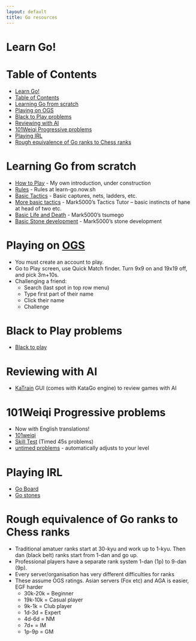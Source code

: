 ```yaml
---
layout: default
title: Go resources
---
```


# Learn Go!

# Table of Contents

- [Learn Go!](#learn-go)
- [Table of Contents](#table-of-contents)
- [Learning Go from scratch](#learning-go-from-scratch)
- [Playing on OGS](#playing-on-ogs)
- [Black to Play problems](#black-to-play-problems)
- [Reviewing with AI](#reviewing-with-ai)
- [101Weiqi Progressive problems](#101weiqi-progressive-problems)
- [Playing IRL](#playing-irl)
- [Rough equivalence of Go ranks to Chess ranks](#rough-equivalence-of-go-ranks-to-chess-ranks)

# Learning Go from scratch

- [How to Play](how-to-play) - My own introduction, under construction
- [Rules](https://learn-go.now.sh) - Rules at learn-go.now.sh
- [Basic Tactics](https://online-go.com/puzzle/1493) - Basic captures, nets, ladders, etc.
- [More basic tactics](https://online-go.com/puzzle/1769) - Mark5000’s Tactics Tutor – basic instincts of hane at head of two etc.
- [Basic Life and Death](https://online-go.com/puzzle/2625) - Mark5000’s tsumego
- [Basic Stone development](https://online-go.com/puzzle/3421) - Mark5000’s stone development

# Playing on [OGS](https://online-go.com/)

- You must create an account to play.
- Go to Play screen, use Quick Match finder. Turn 9x9 on and 19x19 off, and pick 3m+10s.
- Challenging a friend:
    - Search (last spot in top row menu)
    - Type first part of their name
    - Click their name
    - Challenge

# Black to Play problems

- [Black to play](http://blacktoplay.com)

# Reviewing with AI

- [KaTrain](https://github.com/sanderland/katrain/releases) GUI (comes with KataGo engine) to review games with AI

# 101Weiqi Progressive problems

- Now with English translations!
- [101weiqi](https://www.101weiqi.com)
- [Skill Test](https://www.101weiqi.com/guan) (Timed 45s problems)
- [untimed problems](https://www.101weiqi.com/task/do) - automatically adjusts to your level

# Playing IRL

- [Go Board](https://store.baduk.club/collections/club-tournament-gear/products/foldable-go-board)
- [Go stones](https://store.baduk.club/collections/club-tournament-gear/products/baduk-pieces-set-of-black-and-white)

# Rough equivalence of Go ranks to Chess ranks

- Traditional amatuer ranks start at 30-kyu and work up to 1-kyu. Then dan (black belt) ranks start from 1-dan and go up.
- Professional players have a separate rank system 1-dan (1p) to 9-dan (9p).
- Every server/organisation has very different difficulties for ranks
- These assume OGS ratings. Asian servers (Fox etc) and AGA is easier, EGF harder
    - 30k-20k = Beginner
    - 19k-10k = Casual player
    - 9k-1k = Club player
    - 1d-3d = Expert
    - 4d-6d = NM
    - 7d+ = IM
    - 1p-9p = GM
